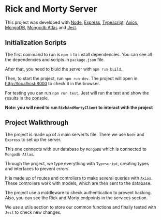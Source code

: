 # Rick and Morty Server

This project was developed with [Node](https://nodejs.org/es/), [Express](https://expressjs.com/es/), [Typescript](https://www.typescriptlang.org/), [Axios](https://axios-http.com/), [MongoDB](https://www.mongodb.com/), [Mongodb Atlas](https://www.mongodb.com/es/cloud/atlas) and [Jest](https://jestjs.io/es-ES/).

## Initialization Scripts

The first command to run is `npm i` to install dependencies.
You can see all the dependencies and scripts in `package.json` file.

After that, you need to bluid the server with `npm run build`.

Then, to start the project, run `npm run dev`.
The project will open in [http://localhost:8000](http://localhost:8000) to check it in the browser.

For testing you can run `npm run test`. Jest will run the test and show the results in the console.

**Note: you will need to run `RickAndMortyClient` to interact with the project**

## Project Walkthrough

The project is made up of a main server.ts file. There we use `Node` and `Express` to set up the server.

This one connects with our database by `MongoDB` which is connected to `Mongodb Atlas`.

Through the project, we type everything with `Typescript`, creating types and interfaces to prevent errors.

It is made up of routes and controllers to make several queries with `Axios`. These controllers work with models, which are then sent to the database.

The project use a middleware to check authentication to prevent hacking. Also, you can see the Rick and Morty endpoints in the services section.

We use a utils section to store our common functions and finally tested with `Jest` to check new changes.
